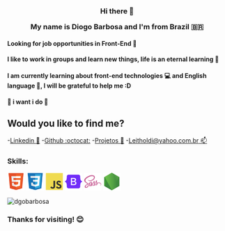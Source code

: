 <h3 align="center">
Hi there 👋

My name is Diogo Barbosa and I'm from Brazil :brazil:
</h3>

#### Looking for job opportunities in Front-End :mag_right:

#### I like to work in groups and learn new things, life is an eternal learning :thought_balloon:
#### I am currently learning about front-end technologies :computer: and English language :speech_balloon:, I will be grateful to help me :D

#### :thought_balloon: i want i do :rocket: 
## Would you like to find me?
-[Linkedin :link:](https://www.linkedin.com/in/diogo-barbosa-3192ab30)
-[Github :octocat:](https://www.github.com/DGOBARBOSA)
-[Projetos :wrench:](https://dgobarbosaa.web.app/)
-[Leitholdi@yahoo.com.br 📫 ](Leitholdi@yahoo.com.br)

 ### Skills:
<p align="left">
  <img src="https://github.com/devicons/devicon/blob/master/icons/html5/html5-original.svg" alt="html5" width="40" height="40"/> 
  <img src="https://github.com/devicons/devicon/blob/master/icons/css3/css3-original.svg" alt="css3" width="40" height="40"/>
  <img src="https://github.com/devicons/devicon/blob/master/icons/javascript/javascript-original.svg" alt="javascript" width="40" height="40"/>
  <img src="https://github.com/devicons/devicon/blob/master/icons/bootstrap/bootstrap-plain.svg" alt="bootstrap" width="40" height="40"/>
  <img src="https://github.com/devicons/devicon/blob/master/icons/sass/sass-original.svg" alt="sass" width="40" height="40"/>  
  <img src="https://github.com/devicons/devicon/blob/master/icons/nodejs/nodejs-original.svg" alt="Node.js" width="40" height="40">
   <!--
   <img src="https://github.com/devicons/devicon/blob/master/icons/python/python-original.svg" width="40" height="40">
  -->
  </p>
  
  <img src="https://github-readme-stats.vercel.app/api/top-langs/?username=dgobarbosa&layout=compact" alt="dgobarbosa" /> 
  
  <!--[![Dgobarbosa's GitHub stats](https://github-readme-stats.vercel.app/api?username=DGOBARBOSA)](https://github.com/DGOBARBOSA/github-readme-stats) -->

### **Thanks for visiting!** :blush: 
